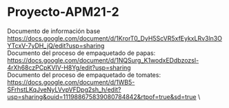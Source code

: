 # Proyecto-APM21-2
Documento de información base https://docs.google.com/document/d/1KrorT0_DyH5ScVR5xfEykxLRv3ln3OYTcxV-7yDH_jQ/edit?usp=sharing \
Documento del proceso de empaquetado de papas: https://docs.google.com/document/d/1NQSurg_K1wodxEDdbzozsl-4rXh68czPCpKVIV-H8Yg/edit?usp=sharing \
Documento del proceso de empaquetado de tomates: https://docs.google.com/document/d/1WB5-SFrhstLKqJveNyLVvpVFDpg2sh_h/edit?usp=sharing&ouid=111988675839080784842&rtpof=true&sd=true \
